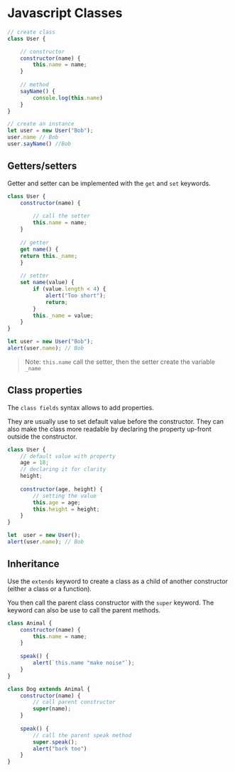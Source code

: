 # Javascript Classes

```javascript
// create class
class User {

    // constructor
    constructor(name) {
        this.name = name;
    }
    
    // method 
    sayName() {
        console.log(this.name)
    }
}

// create an instance
let user = new User("Bob");
user.name // Bob
user.sayName() //Bob
```

## Getters/setters

Getter and setter can be implemented with the `get` and `set` keywords.

```javascript
class User {
    constructor(name) {
    
        // call the setter
        this.name = name;
    }
    
    // getter
    get name() {
    return this._name;
    }
    
    // setter
    set name(value) {
        if (value.length < 4) {
            alert("Too short");
            return;
        }
        this._name = value;
    }
}

let user = new User("Bob");
alert(user.name); // Bob 
```
>Note: `this.name` call the setter, then the setter
> create the variable `_name`

## Class properties

The `class fields` syntax allows to add properties.

They are usually use to set default value before the constructor.
They can also make the class more readable by declaring the property
up-front outside the constructor.

```javascript
class User {
    // default value with property
    age = 18;
    // declaring it for clarity
    height;
    
    constructor(age, height) {
        // setting the value
        this.age = age;
        this.height = height;
    }
}

let  user = new User();
alert(user.name); // Bob
```
## Inheritance

Use the `extends` keyword to create a class as a child of
another constructor (either a class or a function).

You then call the parent class constructor with the `super` keyword.
The keyword can also be use to call the parent methods.

```javascript
class Animal {
    constructor(name) {
        this.name = name;
    }
    
    speak() {
        alert(`this.name "make noise"`);
    }
}

class Dog extends Animal {
    constructor(name) {
        // call parent constructor
        super(name);
    }
    
    speak() {
        // call the parent speak method
        super.speak();
        alert("bark too")
    }
}
```
